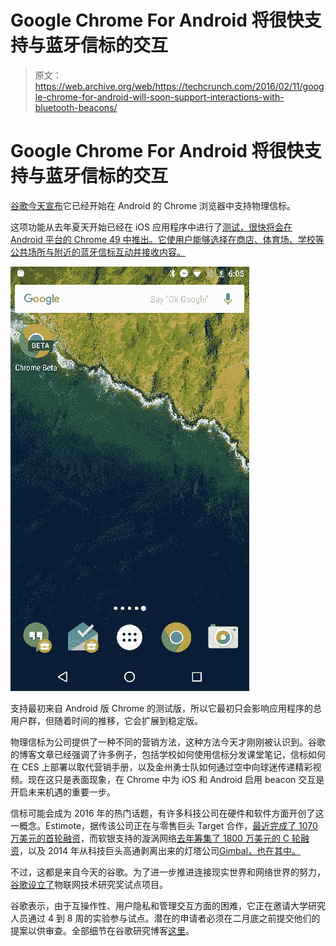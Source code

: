 # Google Chrome For Android 将很快支持与蓝牙信标的交互

> 原文：<https://web.archive.org/web/https://techcrunch.com/2016/02/11/google-chrome-for-android-will-soon-support-interactions-with-bluetooth-beacons/>

# Google Chrome For Android 将很快支持与蓝牙信标的交互

[谷歌今天宣布](https://web.archive.org/web/20221005142511/http://blog.chromium.org/2016/02/the-physical-web-expands-to-chrome-for_10.html)它已经开始在 Android 的 Chrome 浏览器中支持物理信标。

这项功能从去年夏天开始已经在 iOS 应用程序中进行了[测试，很快将会在 Android 平台的 Chrome 49 中推出。它使用户能够选择在商店、体育场、学校等公共场所与附近的蓝牙信标互动并接收内容。](https://web.archive.org/web/20221005142511/http://blog.chromium.org/2015/07/exploring-physical-web-with-chrome-for.html)

![physical android web](img/c22bf43c79474dc02db22a40a37487ab.png)

支持最初来自 Android 版 Chrome 的测试版，所以它最初只会影响应用程序的总用户群，但随着时间的推移，它会扩展到稳定版。

物理信标为公司提供了一种不同的营销方法，这种方法今天才刚刚被认识到。谷歌的博客文章已经强调了许多例子，包括学校如何使用信标分发课堂笔记，信标如何在 CES 上部署以取代营销手册，以及金州勇士队如何通过空中向球迷传递精彩视频。现在这只是表面现象，在 Chrome 中为 iOS 和 Android 启用 beacon 交互是开启未来机遇的重要一步。

信标可能会成为 2016 年的热门话题，有许多科技公司在硬件和软件方面开创了这一概念。Estimote，据传该公司正在与零售巨头 Target 合作，[最近完成了 1070 万美元的首轮融资](https://web.archive.org/web/20221005142511/https://beta.techcrunch.com/2016/01/15/beacon-technology-company-estimote-raises-10-7-million-series-a/#.c8ubks:E7b6)，而软银支持的漩涡网络[去年筹集了 1800 万美元的 C 轮融资](https://web.archive.org/web/20221005142511/https://beta.techcrunch.com/2015/04/23/swirl-series-c/)，以及 2014 年从科技巨头高通剥离出来的灯塔公司[Gimbal，也在其中。](https://web.archive.org/web/20221005142511/http://in.reuters.com/article/us-qualcomm-retail-idINBREA4000I20140501)

不过，这都是来自今天的谷歌。为了进一步推进连接现实世界和网络世界的努力，[谷歌设立了](https://web.archive.org/web/20221005142511/http://googleresearch.blogspot.com/2016/02/announcing-google-internet-of-things.html)物联网技术研究奖试点项目。

谷歌表示，由于互操作性、用户隐私和管理交互方面的困难，它正在邀请大学研究人员通过 4 到 8 周的实验参与试点。潜在的申请者必须在二月底之前提交他们的提案以供审查。全部细节在谷歌研究博客[这里](https://web.archive.org/web/20221005142511/http://googleresearch.blogspot.com/2016/02/announcing-google-internet-of-things.html)。